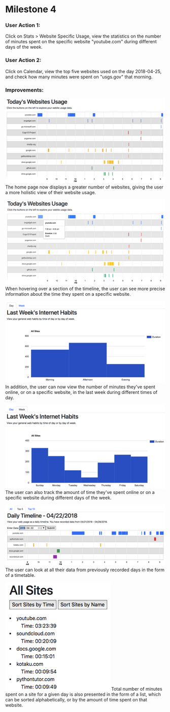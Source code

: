 # Milestone 4

### User Action 1:
Click on Stats > Website Specific Usage, view the statistics on the number of minutes spent on the specific website "youtube.com" during different days of the week.

### User Action 2:
Click on Calendar, view the top five websites used on the day 2018-04-25, and check how many minutes were spent on "usgs.gov" that morning.

### Improvements:

![](milestone5Pictures/home.png)
The home page now displays a greater number of websites, giving the user a more holistic view of their website usage.



![](milestone5Pictures/home_hover.png)
When hovering over a section of the timeline, the user can see more precise information about the time they spent on a specific website.



![](milestone5Pictures/usage_day.png)
In addition, the user can now view the number of minutes they've spent online, or on a specific website, in the last week during different times of day.



![](milestone5Pictures/usage_week.png)
The user can also track the amount of time they've spent online or on a specific website during different days of the week.



![](milestone5Pictures/calendar_top5.png)
The user can look at all their data from previously recorded days in the form of a timetable.



![](milestone5Pictures/calendar_all.png)
Total number of minutes spent on a site for a given day is also presented in the form of a list, which can be sorted alphabetically, or by the amount of time spent on that website.
